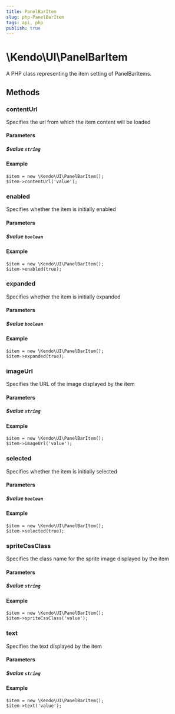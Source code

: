 ```yaml
---
title: PanelBarItem
slug: php-PanelBarItem
tags: api, php
publish: true
---
```


# \Kendo\UI\PanelBarItem

A PHP class representing the item setting of PanelBarItems.


## Methods

### contentUrl
Specifies the url from which the item content will be loaded
#### Parameters

##### $value `string`



#### Example 
    $item = new \Kendo\UI\PanelBarItem();
    $item->contentUrl('value');

### enabled
Specifies whether the item is initially enabled
#### Parameters

##### $value `boolean`



#### Example 
    $item = new \Kendo\UI\PanelBarItem();
    $item->enabled(true);

### expanded
Specifies whether the item is initially expanded
#### Parameters

##### $value `boolean`



#### Example 
    $item = new \Kendo\UI\PanelBarItem();
    $item->expanded(true);

### imageUrl
Specifies the URL of the image displayed by the item
#### Parameters

##### $value `string`



#### Example 
    $item = new \Kendo\UI\PanelBarItem();
    $item->imageUrl('value');

### selected
Specifies whether the item is initially selected
#### Parameters

##### $value `boolean`



#### Example 
    $item = new \Kendo\UI\PanelBarItem();
    $item->selected(true);

### spriteCssClass
Specifies the class name for the sprite image displayed by the item
#### Parameters

##### $value `string`



#### Example 
    $item = new \Kendo\UI\PanelBarItem();
    $item->spriteCssClass('value');

### text
Specifies the text displayed by the item
#### Parameters

##### $value `string`



#### Example 
    $item = new \Kendo\UI\PanelBarItem();
    $item->text('value');

